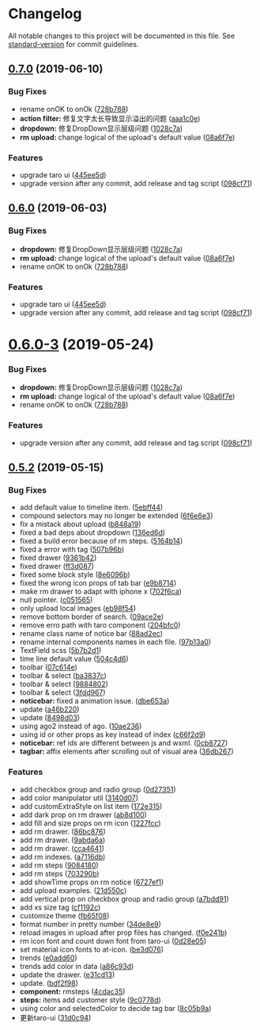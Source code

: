 # Changelog

All notable changes to this project will be documented in this file. See [standard-version](https://github.com/conventional-changelog/standard-version) for commit guidelines.

## [0.7.0](https://github.com/6thquake/taro-material/compare/v0.5.2...v0.7.0) (2019-06-10)


### Bug Fixes

* rename onOK to onOk ([728b788](https://github.com/6thquake/taro-material/commit/728b788))
* **action filter:** 修复文字太长导致显示溢出的问题 ([aaa1c0e](https://github.com/6thquake/taro-material/commit/aaa1c0e))
* **dropdown:** 修复DropDown显示层级问题 ([1028c7a](https://github.com/6thquake/taro-material/commit/1028c7a))
* **rm upload:** change logical of the upload's default value ([08a6f7e](https://github.com/6thquake/taro-material/commit/08a6f7e))


### Features

* upgrade taro ui ([445ee5d](https://github.com/6thquake/taro-material/commit/445ee5d))
* upgrade version after any commit, add release and tag script ([098cf71](https://github.com/6thquake/taro-material/commit/098cf71))



## [0.6.0](https://github.com/6thquake/taro-material/compare/v0.5.2...v0.6.0) (2019-06-03)


### Bug Fixes

* **dropdown:** 修复DropDown显示层级问题 ([1028c7a](https://github.com/6thquake/taro-material/commit/1028c7a))
* **rm upload:** change logical of the upload's default value ([08a6f7e](https://github.com/6thquake/taro-material/commit/08a6f7e))
* rename onOK to onOk ([728b788](https://github.com/6thquake/taro-material/commit/728b788))


### Features

* upgrade taro ui ([445ee5d](https://github.com/6thquake/taro-material/commit/445ee5d))
* upgrade version after any commit, add release and tag script ([098cf71](https://github.com/6thquake/taro-material/commit/098cf71))



# [0.6.0-3](https://github.com/6thquake/taro-material/compare/v0.5.2...v0.6.0-3) (2019-05-24)


### Bug Fixes

* **dropdown:** 修复DropDown显示层级问题 ([1028c7a](https://github.com/6thquake/taro-material/commit/1028c7a))
* **rm upload:** change logical of the upload's default value ([08a6f7e](https://github.com/6thquake/taro-material/commit/08a6f7e))
* rename onOK to onOk ([728b788](https://github.com/6thquake/taro-material/commit/728b788))


### Features

* upgrade version after any commit, add release and tag script ([098cf71](https://github.com/6thquake/taro-material/commit/098cf71))



## [0.5.2](https://github.com/6thquake/taro-material/compare/3fdd967...v0.5.2) (2019-05-15)


### Bug Fixes

* add default value to timeline item. ([5ebff44](https://github.com/6thquake/taro-material/commit/5ebff44))
* compound selectors may no longer be extended ([6f6e6e3](https://github.com/6thquake/taro-material/commit/6f6e6e3))
* fix a mistack about upload ([b848a19](https://github.com/6thquake/taro-material/commit/b848a19))
* fixed a bad deps about dropdown ([136ed6d](https://github.com/6thquake/taro-material/commit/136ed6d))
* fixed a build error because of rm steps. ([5164b14](https://github.com/6thquake/taro-material/commit/5164b14))
* fixed a error with tag ([507b96b](https://github.com/6thquake/taro-material/commit/507b96b))
* fixed drawer ([9361b42](https://github.com/6thquake/taro-material/commit/9361b42))
* fixed drawer ([ff3d087](https://github.com/6thquake/taro-material/commit/ff3d087))
* fixed some block style ([8e6096b](https://github.com/6thquake/taro-material/commit/8e6096b))
* fixed the wrong icon props of tab bar ([e9b8714](https://github.com/6thquake/taro-material/commit/e9b8714))
* make rm drawer to adapt with iphone x ([702f6ca](https://github.com/6thquake/taro-material/commit/702f6ca))
* null pointer. ([c051565](https://github.com/6thquake/taro-material/commit/c051565))
* only upload local images ([eb98f54](https://github.com/6thquake/taro-material/commit/eb98f54))
* remove bottom border of search. ([09ace2e](https://github.com/6thquake/taro-material/commit/09ace2e))
* remove erro path with taro component ([204bfc0](https://github.com/6thquake/taro-material/commit/204bfc0))
* rename class name of notice bar ([88ad2ec](https://github.com/6thquake/taro-material/commit/88ad2ec))
* rename internal components names in each file. ([97b13a0](https://github.com/6thquake/taro-material/commit/97b13a0))
* TextField scss ([5b7b2d1](https://github.com/6thquake/taro-material/commit/5b7b2d1))
* time line default value ([504c4d6](https://github.com/6thquake/taro-material/commit/504c4d6))
* toolbar ([07c614e](https://github.com/6thquake/taro-material/commit/07c614e))
* toolbar & select ([ba3837c](https://github.com/6thquake/taro-material/commit/ba3837c))
* toolbar & select ([9884802](https://github.com/6thquake/taro-material/commit/9884802))
* toolbar & select ([3fdd967](https://github.com/6thquake/taro-material/commit/3fdd967))
* **noticebar:** fixed a animation issue. ([dbe653a](https://github.com/6thquake/taro-material/commit/dbe653a))
* update ([a46b220](https://github.com/6thquake/taro-material/commit/a46b220))
* update ([8498d03](https://github.com/6thquake/taro-material/commit/8498d03))
* using ago2 instead of ago. ([10ae236](https://github.com/6thquake/taro-material/commit/10ae236))
* using id or other props as key instead of index ([c66f2d9](https://github.com/6thquake/taro-material/commit/c66f2d9))
* **noticebar:** ref ids are different between js and wxml. ([0cb8727](https://github.com/6thquake/taro-material/commit/0cb8727))
* **tagbar:** affix elements after scrolling out of visual area ([36db267](https://github.com/6thquake/taro-material/commit/36db267))


### Features

* add checkbox group and radio group ([0d27351](https://github.com/6thquake/taro-material/commit/0d27351))
* add color manipulator util ([3140d07](https://github.com/6thquake/taro-material/commit/3140d07))
* add customExtraStyle on list item ([172e315](https://github.com/6thquake/taro-material/commit/172e315))
* add dark prop on rm drawer ([ab8d100](https://github.com/6thquake/taro-material/commit/ab8d100))
* add fill and size props on rm icon ([1227fcc](https://github.com/6thquake/taro-material/commit/1227fcc))
* add rm drawer. ([86bc876](https://github.com/6thquake/taro-material/commit/86bc876))
* add rm drawer. ([9abda6a](https://github.com/6thquake/taro-material/commit/9abda6a))
* add rm drawer. ([cca4641](https://github.com/6thquake/taro-material/commit/cca4641))
* add rm indexes. ([a7116db](https://github.com/6thquake/taro-material/commit/a7116db))
* add rm steps ([9084180](https://github.com/6thquake/taro-material/commit/9084180))
* add rm steps ([703290b](https://github.com/6thquake/taro-material/commit/703290b))
* add showTime props on rm notice ([6727ef1](https://github.com/6thquake/taro-material/commit/6727ef1))
* add upload examples. ([21d550c](https://github.com/6thquake/taro-material/commit/21d550c))
* add vertical prop on checkbox group and radio group ([a7bdd91](https://github.com/6thquake/taro-material/commit/a7bdd91))
* add xs size tag ([cf1192c](https://github.com/6thquake/taro-material/commit/cf1192c))
* customize theme ([fb65f08](https://github.com/6thquake/taro-material/commit/fb65f08))
* format number in pretty number ([34de8e9](https://github.com/6thquake/taro-material/commit/34de8e9))
* reload images in upload after prop files has changed. ([f0e241b](https://github.com/6thquake/taro-material/commit/f0e241b))
* rm icon font and count down font from taro-ui ([0d28e05](https://github.com/6thquake/taro-material/commit/0d28e05))
* set material icon fonts to at-icon. ([be3d076](https://github.com/6thquake/taro-material/commit/be3d076))
* trends ([e0add60](https://github.com/6thquake/taro-material/commit/e0add60))
* trends add color in data ([a86c93d](https://github.com/6thquake/taro-material/commit/a86c93d))
* update the drawer. ([e31cd13](https://github.com/6thquake/taro-material/commit/e31cd13))
* update. ([bdf2f98](https://github.com/6thquake/taro-material/commit/bdf2f98))
* **component:** rmsteps ([4cdac35](https://github.com/6thquake/taro-material/commit/4cdac35))
* **steps:** items add customer style ([9c0778d](https://github.com/6thquake/taro-material/commit/9c0778d))
* using color and selectedColor to decide tag bar ([8c05b9a](https://github.com/6thquake/taro-material/commit/8c05b9a))
* 更新taro-ui ([31d0c94](https://github.com/6thquake/taro-material/commit/31d0c94))
